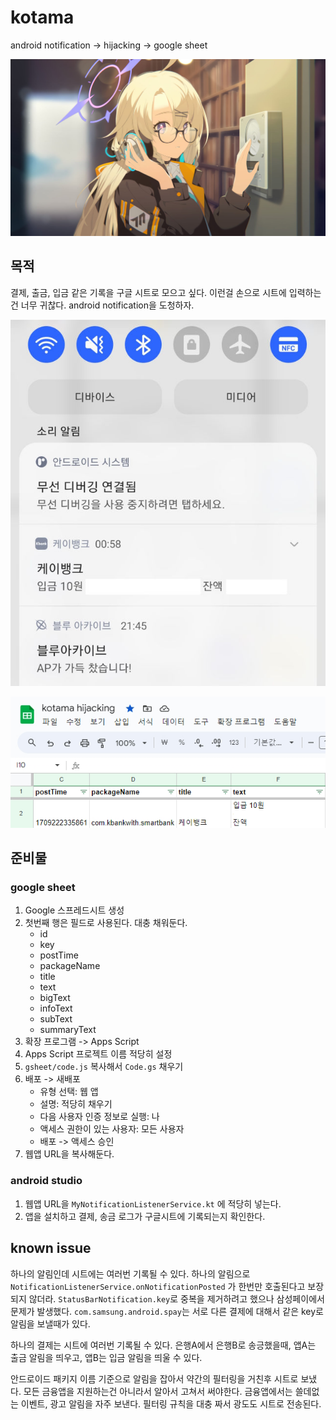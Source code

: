 # kotama
android notification → hijacking → google sheet

![kotama](./documents/kotama.jpg)

## 목적

결제, 출금, 입금 같은 기록을 구글 시트로 모으고 싶다.
이런걸 손으로 시트에 입력하는건 너무 귀찮다.
android notification을 도청하자.

![android notification](./documents/showcase-android.jpg)

![google sheet](./documents/showcase-sheet.jpg)

## 준비물

### google sheet

1. Google 스프레드시트 생성
2. 첫번째 행은 필드로 사용된다. 대충 채워둔다.
    * id
    * key
    * postTime
    * packageName
    * title
    * text
    * bigText
    * infoText
    * subText
    * summaryText
3. 확장 프로그램 -> Apps Script
4. Apps Script 프로젝트 이름 적당히 설정
5. `gsheet/code.js` 복사해서 `Code.gs` 채우기
6. 배포 -> 새배포
    * 유형 선택: 웹 앱
    * 설명: 적당히 채우기
    * 다음 사용자 인증 정보로 실행: 나
    * 액세스 권한이 있는 사용자: 모든 사용자
    * 배포 -> 액세스 승인
7. 웹앱 URL을 복사해둔다.

### android studio
1. 웹앱 URL을 `MyNotificationListenerService.kt` 에 적당히 넣는다.
2. 앱을 설치하고 결제, 송금 로그가 구글시트에 기록되는지 확인한다.

## known issue

하나의 알림인데 시트에는 여러번 기록될 수 있다.
하나의 알림으로 `NotificationListenerService.onNotificationPosted` 가 한번만 호출된다고 보장되지 않더라.
`StatusBarNotification.key`로 중복을 제거하려고 했으나 삼성페이에서 문제가 발생했다.
`com.samsung.android.spay`는 서로 다른 결제에 대해서 같은 key로 알림을 보낼때가 있다.

하나의 결제는 시트에 여러번 기록될 수 있다.
은행A에서 은행B로 송긍했을때, 앱A는 출금 알림을 띄우고, 앱B는 입금 알림을 띄울 수 있다.

안드로이드 패키지 이름 기준으로 알림을 잡아서 약간의 필터링을 거친후 시트로 보냈다.
모든 금융앱을 지원하는건 아니라서 알아서 고쳐서 써야한다.
금융앱에서는 쓸데없는 이벤트, 광고 알림을 자주 보낸다. 필터링 규칙을 대충 짜서 광도도 시트로 전송된다.
